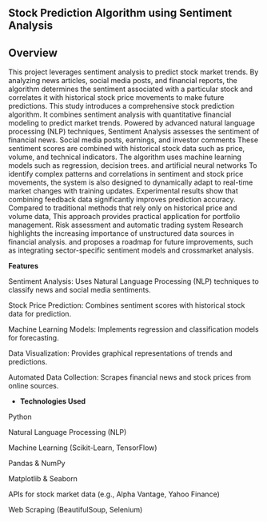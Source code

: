 ## Stock Prediction Algorithm using Sentiment Analysis

## Overview

This project leverages sentiment analysis to predict stock market trends. By analyzing news articles, social media posts, and financial reports, the algorithm determines the sentiment associated with a particular stock and correlates it with historical stock price movements to make future predictions.
This study introduces a comprehensive stock prediction algorithm. It combines sentiment analysis with quantitative financial modeling to predict market trends. Powered
by advanced natural language processing (NLP) techniques, Sentiment Analysis assesses the sentiment of financial news. Social media posts, earnings, and investor comments These sentiment scores are combined with historical stock data such as price,
volume, and technical indicators.
The algorithm uses machine learning models such as regression, decision trees. and
artificial neural networks To identify complex patterns and correlations in sentiment and
stock price movements, the system is also designed to dynamically adapt to real-time
market changes with training updates.
Experimental results show that combining feedback data significantly improves prediction accuracy. Compared to traditional methods that rely only on historical price and
volume data, This approach provides practical application for portfolio management.
Risk assessment and automatic trading system Research highlights the increasing importance of unstructured data sources in financial analysis. and proposes a roadmap for
future improvements, such as integrating sector-specific sentiment models and crossmarket analysis.


**Features**

Sentiment Analysis: Uses Natural Language Processing (NLP) techniques to classify news and social media sentiments.

Stock Price Prediction: Combines sentiment scores with historical stock data for prediction.

Machine Learning Models: Implements regression and classification models for forecasting.

Data Visualization: Provides graphical representations of trends and predictions.

Automated Data Collection: Scrapes financial news and stock prices from online sources.

* **Technologies Used**

Python

Natural Language Processing (NLP)

Machine Learning (Scikit-Learn, TensorFlow)

Pandas & NumPy

Matplotlib & Seaborn

APIs for stock market data (e.g., Alpha Vantage, Yahoo Finance)

Web Scraping (BeautifulSoup, Selenium)

